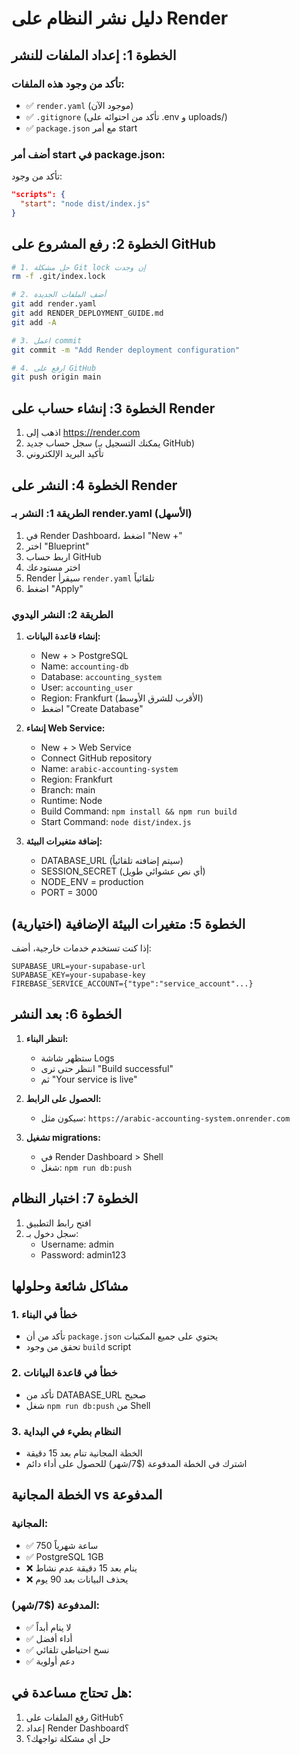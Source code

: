 # دليل نشر النظام على Render

## الخطوة 1: إعداد الملفات للنشر

### تأكد من وجود هذه الملفات:
- ✅ `render.yaml` (موجود الآن)
- ✅ `.gitignore` (تأكد من احتوائه على .env و uploads/)
- ✅ `package.json` مع أمر start

### أضف أمر start في package.json:
تأكد من وجود:
```json
"scripts": {
  "start": "node dist/index.js"
}
```

## الخطوة 2: رفع المشروع على GitHub

```bash
# 1. حل مشكلة Git lock إن وجدت
rm -f .git/index.lock

# 2. أضف الملفات الجديدة
git add render.yaml
git add RENDER_DEPLOYMENT_GUIDE.md
git add -A

# 3. اعمل commit
git commit -m "Add Render deployment configuration"

# 4. ارفع على GitHub
git push origin main
```

## الخطوة 3: إنشاء حساب على Render

1. اذهب إلى https://render.com
2. سجل حساب جديد (يمكنك التسجيل بـ GitHub)
3. تأكيد البريد الإلكتروني

## الخطوة 4: النشر على Render

### الطريقة 1: النشر بـ render.yaml (الأسهل)
1. في Render Dashboard، اضغط "New +"
2. اختر "Blueprint"
3. اربط حساب GitHub
4. اختر مستودعك
5. Render سيقرأ `render.yaml` تلقائياً
6. اضغط "Apply"

### الطريقة 2: النشر اليدوي
1. **إنشاء قاعدة البيانات:**
   - New + > PostgreSQL
   - Name: `accounting-db`
   - Database: `accounting_system`
   - User: `accounting_user`
   - Region: Frankfurt (الأقرب للشرق الأوسط)
   - اضغط "Create Database"

2. **إنشاء Web Service:**
   - New + > Web Service
   - Connect GitHub repository
   - Name: `arabic-accounting-system`
   - Region: Frankfurt
   - Branch: main
   - Runtime: Node
   - Build Command: `npm install && npm run build`
   - Start Command: `node dist/index.js`

3. **إضافة متغيرات البيئة:**
   - DATABASE_URL (سيتم إضافته تلقائياً)
   - SESSION_SECRET (أي نص عشوائي طويل)
   - NODE_ENV = production
   - PORT = 3000

## الخطوة 5: متغيرات البيئة الإضافية (اختيارية)

إذا كنت تستخدم خدمات خارجية، أضف:
```
SUPABASE_URL=your-supabase-url
SUPABASE_KEY=your-supabase-key
FIREBASE_SERVICE_ACCOUNT={"type":"service_account"...}
```

## الخطوة 6: بعد النشر

1. **انتظر البناء:**
   - ستظهر شاشة Logs
   - انتظر حتى ترى "Build successful"
   - ثم "Your service is live"

2. **الحصول على الرابط:**
   - سيكون مثل: `https://arabic-accounting-system.onrender.com`

3. **تشغيل migrations:**
   - في Render Dashboard > Shell
   - شغل: `npm run db:push`

## الخطوة 7: اختبار النظام

1. افتح رابط التطبيق
2. سجل دخول بـ:
   - Username: admin
   - Password: admin123

## مشاكل شائعة وحلولها

### 1. خطأ في البناء
- تأكد من أن `package.json` يحتوي على جميع المكتبات
- تحقق من وجود `build` script

### 2. خطأ في قاعدة البيانات
- تأكد من DATABASE_URL صحيح
- شغل `npm run db:push` من Shell

### 3. النظام بطيء في البداية
- الخطة المجانية تنام بعد 15 دقيقة
- اشترك في الخطة المدفوعة ($7/شهر) للحصول على أداء دائم

## الخطة المجانية vs المدفوعة

### المجانية:
- ✅ 750 ساعة شهرياً
- ✅ PostgreSQL 1GB
- ❌ ينام بعد 15 دقيقة عدم نشاط
- ❌ يحذف البيانات بعد 90 يوم

### المدفوعة ($7/شهر):
- ✅ لا ينام أبداً
- ✅ أداء أفضل
- ✅ نسخ احتياطي تلقائي
- ✅ دعم أولوية

## هل تحتاج مساعدة في:
1. رفع الملفات على GitHub؟
2. إعداد Render Dashboard؟
3. حل أي مشكلة تواجهك؟